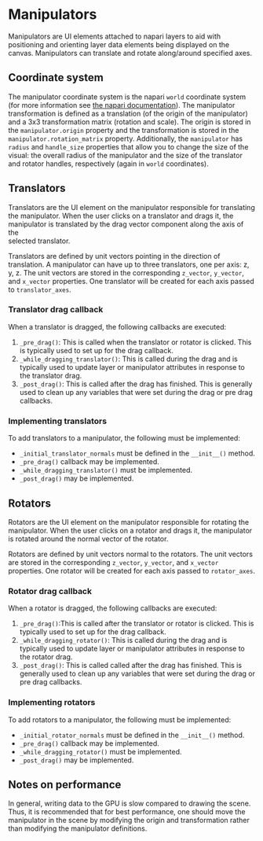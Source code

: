 # Manipulators

Manipulators are UI elements attached to napari layers to aid with positioning and orienting layer data elements 
being displayed on the canvas. Manipulators can translate and rotate along/around specified axes.

## Coordinate system
The manipulator coordinate system is the napari `world` coordinate system (for more information see [the napari
 documentation](https://napari.org/stable/guides/3D_interactivity.html#coordinate-systems-in-napari)).
The manipulator transformation is defined as a translation (of the origin of the manipulator) and a 3x3 transformation
 matrix (rotation and scale). The origin is stored in the `manipulator.origin` property and the transformation is 
 stored in the `manipulator.rotation_matrix` property. Additionally, the `manipulator` has `radius` and `handle_size`
 properties that allow you to change the size of the visual: the overall radius of the manipulator and the size of 
 the translator and rotator handles, respectively (again in `world` coordinates). 

## Translators
Translators are the UI element on the manipulator responsible for translating the manipulator. When the user 
clicks on a translator and drags it, the manipulator is translated by the drag vector component along the axis of the  
selected translator. 

Translators are defined by unit vectors pointing in the direction of translation. A manipulator can have up to three
translators, one per axis: z, y, z. The unit vectors are stored in the corresponding `z_vector`, `y_vector`, and 
`x_vector` properties. One translator will be created for each axis passed to `translator_axes`.

### Translator drag callback
When a translator is dragged, the following callbacks are executed:

1. `_pre_drag()`: This is called when the translator or rotator is clicked. This is typically used to set up for the 
   drag callback.
2. `_while_dragging_translator()`: This is called during the drag and is typically used to update layer or manipulator 
   attributes in response to the translator drag. 
3. `_post_drag()`: This is called after the drag has finished. This is generally used to clean up any 
   variables that were set during the drag or pre drag callbacks.

### Implementing translators
To add translators to a manipulator, the following must be implemented:

- `_initial_translator_normals` must be defined in the `__init__()` method.
- `_pre_drag()` callback may be implemented.
- `_while_dragging_translator()` must be implemented.
- `_post_drag()` may be implemented.

## Rotators
Rotators are the UI element on the manipulator responsible for rotating the manipulator. When the user 
clicks on a rotator and drags it, the manipulator is rotated around the normal vector of the rotator.

Rotators are defined by unit vectors normal to the rotators. The unit vectors are stored in the corresponding
 `z_vector`, `y_vector`, and `x_vector` properties. One rotator will be created for each axis passed 
 to `rotator_axes`.

### Rotator drag callback
When a rotator is dragged, the following callbacks are executed:

1. `_pre_drag()`:This is called after the translator or rotator is clicked. This is typically used to set up for the 
   drag callback.
2. `_while_dragging_rotator()`: This is called during the drag and is typically used to update layer or manipulator 
   attributes in response to the rotator drag. 
3. `_post_drag()`: This is called called after the drag has finished. This is generally used to clean up any 
   variables that were set during the drag or pre drag callbacks.
   
### Implementing rotators
To add rotators to a manipulator, the following must be implemented:

- `_initial_rotator_normals` must be defined in the `__init__()` method.
- `_pre_drag()` callback may be implemented.
- `_while_dragging_rotator()` must be implemented.
- `_post_drag()` may be implemented.

## Notes on performance

In general, writing data to the GPU is slow compared to drawing the scene. Thus, it is recommended that for best 
performance, one should move the manipulator in the scene by modifying the origin and transformation rather 
than modifying the manipulator definitions.



